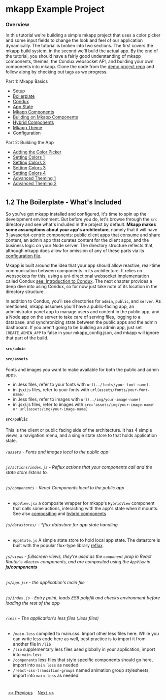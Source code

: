 # mkapp Example Project

### Overview

In this tutorial we're building a simple mkapp project that uses a color picker and some input fields to change the look and feel of our application dynamically. The tutorial is broken into two sections. The first covers the mkapp build system, in the second we'll build the actual app. By the end of the tutorial, you should have a fairly good understanding of mkapp components, themes, the Condux websocket API, and building your own components into mkapp. Clone the code from the [demo project repo](https://github.com/epferrari/mkapp-demo.git) and follow along by checking out tags as we progress.

Part 1: Mkapp Basics

- [Setup](./1.1-setup.md#content)
- [Boilerplate](./1.2-boilerplate.md#content)
- [Condux](./1.3-condux-intro.md#content)
- [App State](./1.4-app-state.md#content)
- [Mkapp Components](./1.5-components.md#content)
- [Building on Mkapp Components](./1.6-compositing.md#content)
- [Hybrid Components](./1.7-hybrid-components.md#content)
- [Mkapp Theme](./1.8-mkapp-theme.md#content)
- [Configuration](./1.9-mkapp-config/md#content)

Part 2: Building the App

- [Adding the Color Picker](./2.1-color-picker.md#content)
- [Setting Colors 1](./2.2-setting-colors-1.md#content)
- [Setting Colors 2](./2.3-setting-colors-2.md#content)
- [Setting Colors 3](./2.4-setting-colors-3.md#content)
- [Setting Colors 4](./2.5-setting-colors-4.md#content)
- [Advanced Theming 1](./2.6-advanced-theming-1.md#content)
- [Advanced Theming 2](./2.7-advanced-theming-2.md#content)

# 

<a name="content"></a>
## 1.2 The Boilerplate - What's Included

So you've got mkapp installed and configured, it's time to spin up the development environment. But before you do, let's browse through the `src` directory and see what's included in the project by default. **Mkapp makes some assumptions about your app's architecture**, namely that it will have 3 javascript-centric components: public client apps that consume and share content, an admin app that curates content for the client apps, and the business logic on your Node server. The directory structure reflects that, although mkapp does allow for omission of any of these parts via its [configuration file](#mkapp-config).

Mkapp is built around the idea that your app should allow reactive, real-time communication between components in its architecture.  It relies on websockets for this, using a uni-directional websocket implementation called Condux [see: Introduction to Condux](#condux). The next chapter provides a deep dive into using Condux, so for now just take note of its location in the directory structure.

In addition to Condux, you'll see directories for `admin`, `public`, and `server`. As mentioned, mkapp assumes you'll have a public-facing app, an administrator panel app to manage users and content in the public app, and a Node app on the server to take care of serving files, logging to a database, and synchronizing state between the public apps and the admin dashboard. If you aren't going to be building an admin app, just set `CREATE_ADMIN_APP` to false in your mkapp_config.json, and mkapp will ignore that part of the build.

#### `src/admin`

#### `src/assets`

Fonts and images you want to make available for both the public and admin apps.

- in .less files, refer to your fonts with `url(../fonts/your-font-name)`.
- in .jsx/.js files, refer to your fonts with `url(assets/fonts/your-font-name)`
- in .less files, refer to images with `url(../img/your-image-name)`
- in .jsx/.js files, refer to images with `src='assets/img/your-image-name' or url(assets/img/your-image-name)`

#### `src/public`

This is the client or public facing side of the architecture. It has 4 simple views, a navigation menu, and a single state store to that holds application state.

###### `/assets` - Fonts and images local to the public app

###### `js/actions/index.js` - Reflux actions that your components call and the state store listens to.

###### `js/components` - React Components local to the public app

- `AppView.jsx` a composite wrapper for mkapp's `HybridView` component that calls some actions, interacting with the app's state when it mounts. See also [compositing](#compositing-components) and [hybrid components](#hybrid-components)

###### `js/datastores/` - \*flux datastore for app state handling

- `AppState.js` A simple state store to hold local app state. The datastore is built with the popular flux-type library [reflux](https://www.npmjs.com/package/reflux).

###### `js/views` - fullscreen views, they're used as the `component` prop in React Router's `<Route>` components, and are composited using the `AppView` in **js/components**

###### `js/app.jsx` - the application's main file

###### `js/index.js` - Entry point, loads ES6 polyfill and checks environment before loading the rest of the app

###### `/less` - The application's less files (.less files)

- `/main.less` compiled to main.css. Import other less files here. While you can write less code here as well, best practice is to import it from another file in `/lib`
- `/lib` supplementary less files used globally in your application, import into `main.less`
- `/components` less files that style specific components should go here, import into `main.less` as needed
- `/react-css-transition-groups` named animation group stylesheets, import into `main.less` as needed


# 

<a href="./1.1-setup.md#content" style="display:inline-block; padding:0 8px; text-align:left; float:left;" > << Previous </a><a href="./1.3-condux-intro.md#content" style="display:inline-block; padding:0 8px; text-align:right; float:left;" > Next >> </a>

